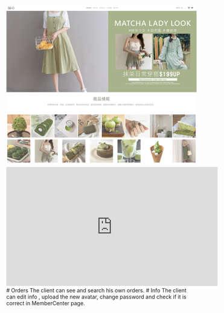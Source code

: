 <img width="964" alt="home photo" src="https://github.com/0126cloud/mano-shop_React.js/blob/master/localhost_3000_mall.png">
<iframe width="560" height="315" src="https://www.youtube.com/embed/oD3miHerQbY" frameborder="0" allow="accelerometer; autoplay; encrypted-media; gyroscope; picture-in-picture" allowfullscreen></iframe>
# Orders
The client can see and search his own orders.
# Info
The client can edit info , upload the new avatar, change password and check if it is correct in MemberCenter page. 
